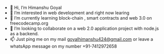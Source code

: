 - 👋 Hi, I’m Himanshu Goyal
- 👀 I’m interested in web development and right now learing 
- 🌱 I’m currently learning block-chain , smart contracts and web 3.0 on freecodecamp.org
- 💞️ I’m looking to collaborate on a web 2.0 application project with node.js as a backend.
- 📫 Just ping me on my mail goyalhimanshu424@gmail.com or leave a whatsApp message on my number +91-7412972658

<!---
himanshuGoyal52/himanshuGoyal52 is a ✨ special ✨ repository because its `README.md` (this file) appears on your GitHub profile.
You can click the Preview link to take a look at your changes.
--->
